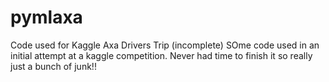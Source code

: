 # pymlaxa
Code used for Kaggle Axa Drivers Trip (incomplete)
SOme code used in an initial attempt at a kaggle competition.  Never had time to finish it so really just a bunch of junk!!
